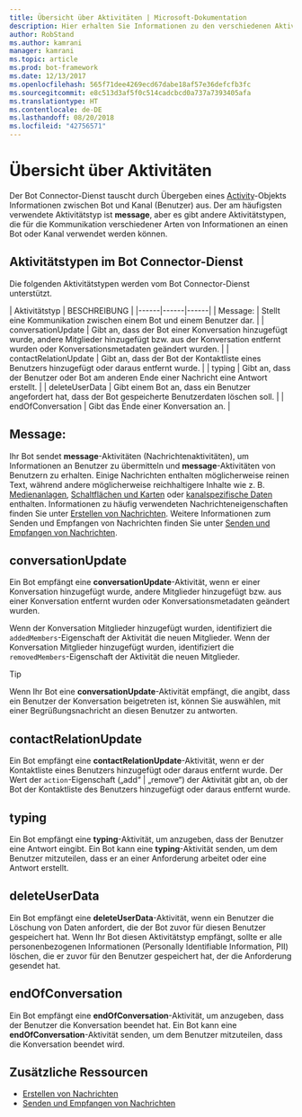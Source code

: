 ```yaml
---
title: Übersicht über Aktivitäten | Microsoft-Dokumentation
description: Hier erhalten Sie Informationen zu den verschiedenen Aktivitätstypen, die im Bot Connector-Dienst verfügbar sind.
author: RobStand
ms.author: kamrani
manager: kamrani
ms.topic: article
ms.prod: bot-framework
ms.date: 12/13/2017
ms.openlocfilehash: 565f71dee4269ecd67dabe18af57e36defcfb3fc
ms.sourcegitcommit: e8c513d3af5f0c514cadcbcd0a737a7393405afa
ms.translationtype: HT
ms.contentlocale: de-DE
ms.lasthandoff: 08/20/2018
ms.locfileid: "42756571"
---
```

# <a name="activities-overview"></a>Übersicht über Aktivitäten

Der Bot Connector-Dienst tauscht durch Übergeben eines [Activity][Activity]-Objekts Informationen zwischen Bot und Kanal (Benutzer) aus. Der am häufigsten verwendete Aktivitätstyp ist **message**, aber es gibt andere Aktivitätstypen, die für die Kommunikation verschiedener Arten von Informationen an einen Bot oder Kanal verwendet werden können. 

## <a name="activity-types-in-the-bot-connector-service"></a>Aktivitätstypen im Bot Connector-Dienst

Die folgenden Aktivitätstypen werden vom Bot Connector-Dienst unterstützt.

| Aktivitätstyp | BESCHREIBUNG |
|------|------|------|
| Message: | Stellt eine Kommunikation zwischen einem Bot und einem Benutzer dar. |
| conversationUpdate | Gibt an, dass der Bot einer Konversation hinzugefügt wurde, andere Mitglieder hinzugefügt bzw. aus der Konversation entfernt wurden oder Konversationsmetadaten geändert wurden. |
| contactRelationUpdate | Gibt an, dass der Bot der Kontaktliste eines Benutzers hinzugefügt oder daraus entfernt wurde. |
| typing | Gibt an, dass der Benutzer oder Bot am anderen Ende einer Nachricht eine Antwort erstellt. | 
| deleteUserData | Gibt einem Bot an, dass ein Benutzer angefordert hat, dass der Bot gespeicherte Benutzerdaten löschen soll. |
| endOfConversation | Gibt das Ende einer Konversation an. |

## <a name="message"></a>Message:

Ihr Bot sendet **message**-Aktivitäten (Nachrichtenaktivitäten), um Informationen an Benutzer zu übermitteln und **message**-Aktivitäten von Benutzern zu erhalten. Einige Nachrichten enthalten möglicherweise reinen Text, während andere möglicherweise reichhaltigere Inhalte wie z. B. [Medienanlagen](bot-framework-rest-connector-add-media-attachments.md), [Schaltflächen und Karten](bot-framework-rest-connector-add-rich-cards.md) oder [kanalspezifische Daten](bot-framework-rest-connector-channeldata.md) enthalten. Informationen zu häufig verwendeten Nachrichteneigenschaften finden Sie unter [Erstellen von Nachrichten](bot-framework-rest-connector-create-messages.md). Weitere Informationen zum Senden und Empfangen von Nachrichten finden Sie unter [Senden und Empfangen von Nachrichten](bot-framework-rest-connector-send-and-receive-messages.md). 

## <a name="conversationupdate"></a>conversationUpdate

Ein Bot empfängt eine **conversationUpdate**-Aktivität, wenn er einer Konversation hinzugefügt wurde, andere Mitglieder hinzugefügt bzw. aus einer Konversation entfernt wurden oder Konversationsmetadaten geändert wurden. 

Wenn der Konversation Mitglieder hinzugefügt wurden, identifiziert die `addedMembers`-Eigenschaft der Aktivität die neuen Mitglieder. Wenn der Konversation Mitglieder hinzugefügt wurden, identifiziert die `removedMembers`-Eigenschaft der Aktivität die neuen Mitglieder. 

> [!TIP]
> Wenn Ihr Bot eine **conversationUpdate**-Aktivität empfängt, die angibt, dass ein Benutzer der Konversation beigetreten ist, können Sie auswählen, mit einer Begrüßungsnachricht an diesen Benutzer zu antworten. 

## <a name="contactrelationupdate"></a>contactRelationUpdate

Ein Bot empfängt eine **contactRelationUpdate**-Aktivität, wenn er der Kontaktliste eines Benutzers hinzugefügt oder daraus entfernt wurde. Der Wert der `action`-Eigenschaft („add“ | „remove“) der Aktivität gibt an, ob der Bot der Kontaktliste des Benutzers hinzugefügt oder daraus entfernt wurde.

## <a name="typing"></a>typing

Ein Bot empfängt eine **typing**-Aktivität, um anzugeben, dass der Benutzer eine Antwort eingibt. Ein Bot kann eine **typing**-Aktivität senden, um dem Benutzer mitzuteilen, dass er an einer Anforderung arbeitet oder eine Antwort erstellt. 

## <a name="deleteuserdata"></a>deleteUserData

Ein Bot empfängt eine **deleteUserData**-Aktivität, wenn ein Benutzer die Löschung von Daten anfordert, die der Bot zuvor für diesen Benutzer gespeichert hat. Wenn Ihr Bot diesen Aktivitätstyp empfängt, sollte er alle personenbezogenen Informationen (Personally Identifiable Information, PII) löschen, die er zuvor für den Benutzer gespeichert hat, der die Anforderung gesendet hat.

## <a name="endofconversation"></a>endOfConversation 

Ein Bot empfängt eine **endOfConversation**-Aktivität, um anzugeben, dass der Benutzer die Konversation beendet hat. Ein Bot kann eine **endOfConversation**-Aktivität senden, um dem Benutzer mitzuteilen, dass die Konversation beendet wird. 

## <a name="additional-resources"></a>Zusätzliche Ressourcen

- [Erstellen von Nachrichten](bot-framework-rest-connector-create-messages.md)
- [Senden und Empfangen von Nachrichten](bot-framework-rest-connector-send-and-receive-messages.md)

[Activity]: bot-framework-rest-connector-api-reference.md#activity-object